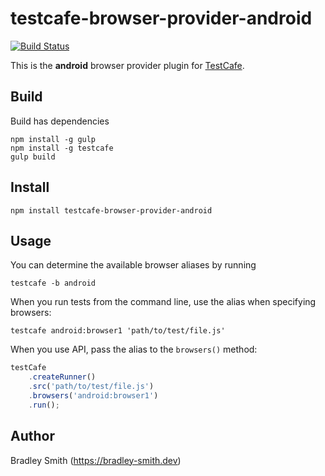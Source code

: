 # testcafe-browser-provider-android
[![Build Status](https://travis-ci.org/bsmithb2/testcafe-browser-provider-android.svg)](https://travis-ci.org/bsmithb2/testcafe-browser-provider-android)

This is the **android** browser provider plugin for [TestCafe](http://devexpress.github.io/testcafe).

## Build

Build has dependencies

```
npm install -g gulp 
npm install -g testcafe
gulp build
```
## Install

```
npm install testcafe-browser-provider-android
```

## Usage


You can determine the available browser aliases by running
```
testcafe -b android
```

When you run tests from the command line, use the alias when specifying browsers:

```
testcafe android:browser1 'path/to/test/file.js'
```


When you use API, pass the alias to the `browsers()` method:

```js
testCafe
    .createRunner()
    .src('path/to/test/file.js')
    .browsers('android:browser1')
    .run();
```

## Author
Bradley Smith (https://bradley-smith.dev)
